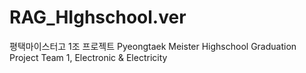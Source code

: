 # RAG_HIghschool.ver
평택마이스터고 1조 프로젝트 Pyeongtaek Meister Highschool Graduation Project Team 1, Electronic &amp; Electricity
